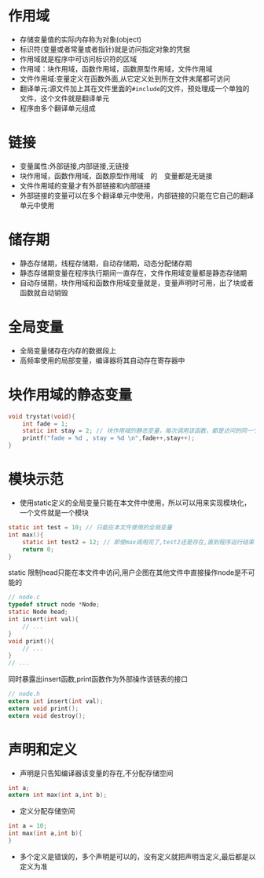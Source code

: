 # 作用域
- 存储变量值的实际内存称为对象(object)
- 标识符(变量或者常量或者指针)就是访问指定对象的凭据
- 作用域就是程序中可访问标识符的区域
- 作用域：块作用域，函数作用域，函数原型作用域，文件作用域
- 文件作用域:变量定义在函数外面,从它定义处到所在文件末尾都可访问
- 翻译单元:源文件加上其在文件里面的`#include`的文件，预处理成一个单独的文件，这个文件就是翻译单元
- 程序由多个翻译单元组成

# 链接
- 变量属性:外部链接,内部链接,无链接
- 块作用域，函数作用域，函数原型作用域　的　变量都是无链接
- 文件作用域的变量才有外部链接和内部链接
- 外部链接的变量可以在多个翻译单元中使用，内部链接的只能在它自己的翻译单元中使用

# 储存期
- 静态存储期，线程存储期，自动存储期，动态分配储存期
- 静态存储期变量在程序执行期间一直存在，文件作用域变量都是静态存储期
- 自动存储期，块作用域和函数作用域变量就是，变量声明时可用，出了块或者函数就自动销毁

# 全局变量
- 全局变量储存在内存的数据段上
- 高频率使用的局部变量，编译器将其自动存在寄存器中

# 块作用域的静态变量
```c
void trystat(void){
    int fade = 1;
    static int stay = 2; // 块作用域的静态变量，每次调用该函数，都是访问的同一个stay,即同一块内存
    printf("fade = %d , stay = %d \n",fade++,stay++);
} 
```

# 模块示范
- 使用static定义的全局变量只能在本文件中使用，所以可以用来实现模块化，一个文件就是一个模块

```c
static int test = 10; // 只能在本文件使用的全局变量
int max(){
    static int test2 = 12; // 即使max调用完了,test2还是存在,直到程序运行结束
    return 0;
}
```
static 限制head只能在本文件中访问,用户企图在其他文件中直接操作node是不可能的
```c
// node.c
typedef struct node *Node;
static Node head;
int insert(int val){
    // ...
}
void print(){
    // ...
}
// ...
```
同时暴露出insert函数,print函数作为外部操作该链表的接口
```c
// node.h
extern int insert(int val);
extern void print();
extern void destroy();
```

# 声明和定义
- 声明是只告知编译器该变量的存在,不分配存储空间
```c
int a;
extern int max(int a,int b);
```
- 定义分配存储空间
```c
int a = 10;
int max(int a,int b){
}
```
- 多个定义是错误的，多个声明是可以的，没有定义就把声明当定义,最后都是以定义为准

